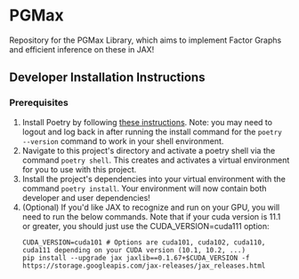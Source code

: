 # PGMax
Repository for the PGMax Library, which aims to implement Factor Graphs and efficient inference on these in JAX!

## Developer Installation Instructions
### Prerequisites
1. Install Poetry by following [these instructions](https://python-poetry.org/docs/). Note: you may need to logout and log back in after running the install command for the `poetry --version` command to work in your shell environment.
1. Navigate to this project's directory and activate a poetry shell via the command `poetry shell`. This creates and activates a virtual environment for you to use with this project.
1. Install the project's dependencies into your virtual environment with the command `poetry install`. Your environment will now contain both developer and user dependencies!
1. (Optional) If you'd like JAX to recognize and run on your GPU, you will need to run the below commands. Note that if your cuda version is 11.1 or greater, you should just use the CUDA_VERSION=cuda111 option:
    ```
    CUDA_VERSION=cuda101 # Options are cuda101, cuda102, cuda110, cuda111 depending on your CUDA version (10.1, 10.2, ...)
    pip install --upgrade jax jaxlib==0.1.67+$CUDA_VERSION -f https://storage.googleapis.com/jax-releases/jax_releases.html
    ```